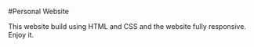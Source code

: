 #Personal Website

This website build using HTML and CSS and the website fully responsive. Enjoy it.

